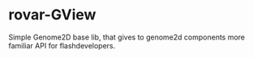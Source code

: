 rovar-GView
===========

Simple Genome2D base lib, that gives to genome2d components more familiar API for flashdevelopers.
